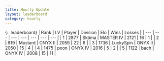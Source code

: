 ```yaml
---
title: Hourly Update
layout: leaderboard
category: hourly
---
```


{: .leaderboard}
| Rank | LV | Player | Division | Elo | Wins | Losses |
| --- | --- | --- | --- | --- | --- | --- |
| <span data-change="0">1</span> | 2877 | <span title="ID: 353063">Sktima</span> | MASTER IV | <span data-change="0">2121</span> | <span data-change="0">16</span> | <span data-change="0">1</span> |
| <span data-change="0">2</span> | 819 | <span title="ID: 611082">Mustard</span> | ONYX II | <span data-change="0">2059</span> | <span data-change="0">22</span> | <span data-change="0">8</span> |
| <span data-change="0">3</span> | 1736 | <span title="ID: 498412">LuckySpin</span> | ONYX II | <span data-change="0">2050</span> | <span data-change="0">15</span> | <span data-change="0">4</span> |
| <span data-change="0">4</span> | 1475 | <span title="ID: 540690">poon</span> | ONYX IV | <span data-change="0">2016</span> | <span data-change="0">5</span> | <span data-change="0">2</span> |
| <span data-change="7">5</span> | 1122 | <span title="ID: 281795">bach</span> | ONYX IV | <span data-change="50">2008</span> | <span data-change="4">15</span> | <span data-change="0">11</span> |